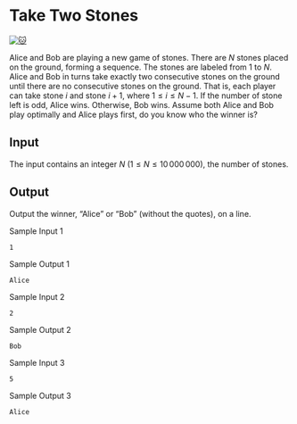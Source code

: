# Take Two Stones

[![:cat:](https://open.kattis.com/favicon)](https://open.kattis.com/problems/twostones)

Alice and Bob are playing a new game of stones. There are $N$ stones placed on the ground, forming a sequence. The stones are labeled from $1$ to $N$. Alice and Bob in turns take exactly two consecutive stones on the ground until there are no consecutive stones on the ground. That is, each player can take stone $i$ and stone $i+1$, where $1 \leq i \leq N - 1$. If the number of stone left is odd, Alice wins. Otherwise, Bob wins. 
Assume both Alice and Bob play optimally and Alice plays first, do you know who the winner is?

## Input

The input contains an integer $N$ $(1 \leq N \leq 10\, 000\, 000)$, the number of stones.

## Output

Output the winner, “Alice” or “Bob” (without the quotes), on a line.

Sample Input 1
```
1
```
Sample Output 1
```
Alice
```

Sample Input 2
```
2
```
Sample Output 2
```
Bob
```

Sample Input 3
```
5
```

Sample Output 3
```
Alice
```
